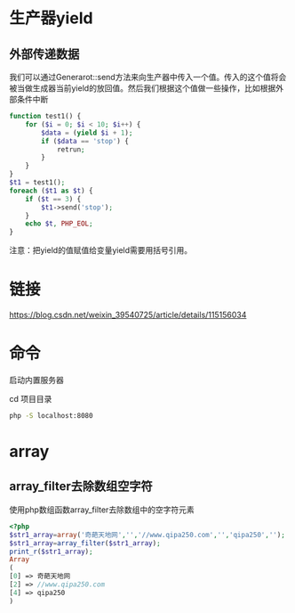 # 生产器yield

## 外部传递数据

​	我们可以通过Generarot::send方法来向生产器中传入一个值。传入的这个值将会被当做生成器当前yield的放回值。然后我们根据这个值做一些操作，比如根据外部条件中断

```php
function test1() {
    for ($i = 0; $i < 10; $i++) {
        $data = (yield $i + 1);
        if ($data == 'stop') {
            retrun;
        }
    }
}
$t1 = test1();
foreach ($t1 as $t) {
    if ($t == 3) {
        $t1->send('stop');
    }
    echo $t, PHP_EOL;
}
```

注意：把yield的值赋值给变量yield需要用括号引用。

# 链接

https://blog.csdn.net/weixin_39540725/article/details/115156034

# 命令

启动内置服务器

cd 项目目录

```bash
php -S localhost:8080
```

# array

## array_filter去除数组空字符

使用php数组函数array_filter去除数组中的空字符元素

```php
<?php
$str1_array=array('奇葩天地网','','//www.qipa250.com','','qipa250','');
$str1_array=array_filter($str1_array);
print_r($str1_array);
Array
(
[0] => 奇葩天地网
[2] => //www.qipa250.com
[4] => qipa250
) 